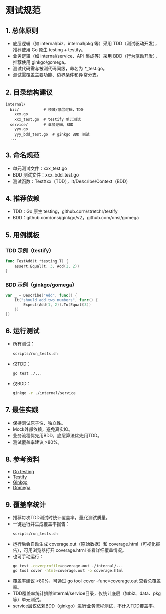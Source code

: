 # 测试规范

## 1. 总体原则

- 底层逻辑（如 internal/biz、internal/pkg 等）采用 TDD（测试驱动开发），推荐使用 Go 原生 testing + testify。
- 业务逻辑（如 internal/service、API 集成等）采用 BDD（行为驱动开发），推荐使用 ginkgo/gomega。
- 测试代码需与被测代码同级，命名为 *_test.go。
- 测试需覆盖主要功能、边界条件和异常分支。

## 2. 目录结构建议

```
internal/
  biz/           # 领域/底层逻辑，TDD
    xxx.go
    xxx_test.go  # testify 单元测试
  service/       # 业务逻辑，BDD
    yyy.go
    yyy_bdd_test.go  # ginkgo BDD 测试
  ...
```

## 3. 命名规范

- 单元测试文件：xxx_test.go
- BDD 测试文件：xxx_bdd_test.go
- 测试函数：TestXxx（TDD），It/Describe/Context（BDD）

## 4. 推荐依赖

- TDD：Go 原生 testing，github.com/stretchr/testify
- BDD：github.com/onsi/ginkgo/v2，github.com/onsi/gomega

## 5. 用例模板

### TDD 示例（testify）
```go
func TestAdd(t *testing.T) {
    assert.Equal(t, 3, Add(1, 2))
}
```

### BDD 示例（ginkgo/gomega）

```go
var _ = Describe("Add", func() {
    It("should add two numbers", func() {
        Expect(Add(1, 2)).To(Equal(3))
    })
})
```

## 6. 运行测试

- 所有测试：
  ```sh
  scripts/run_tests.sh
  ```
- 仅TDD：
  ```sh
  go test ./...
  ```
- 仅BDD：
  ```sh
  ginkgo -r ./internal/service
  ```

## 7. 最佳实践
- 保持测试原子性、独立性。
- Mock外部依赖，避免真实IO。
- 业务流程优先用BDD，底层算法优先用TDD。
- 测试覆盖率建议 >80%。

## 8. 参考资料
- [Go testing](https://golang.org/pkg/testing/)
- [Testify](https://github.com/stretchr/testify)
- [Ginkgo](https://onsi.github.io/ginkgo/)
- [Gomega](https://onsi.github.io/gomega/) 

## 9. 覆盖率统计
- 推荐每次TDD测试时统计覆盖率，量化测试质量。
- 一键运行并生成覆盖率报告：
  ```sh
  scripts/run_tests.sh
  ```
- 运行后会自动生成 coverage.out（原始数据）和 coverage.html（可视化报告），可用浏览器打开 coverage.html 查看详细覆盖情况。
- 也可手动运行：
  ```sh
  go test -coverprofile=coverage.out ./internal/...
  go tool cover -html=coverage.out -o coverage.html
  ```
- 覆盖率建议 >80%，可通过 go tool cover -func=coverage.out 查看总覆盖率。 
- TDD覆盖率统计排除internal/service目录，仅统计底层（如biz、data、pkg等）单元测试。
- service层仅依赖BDD（ginkgo）进行业务流程测试，不计入TDD覆盖率。 